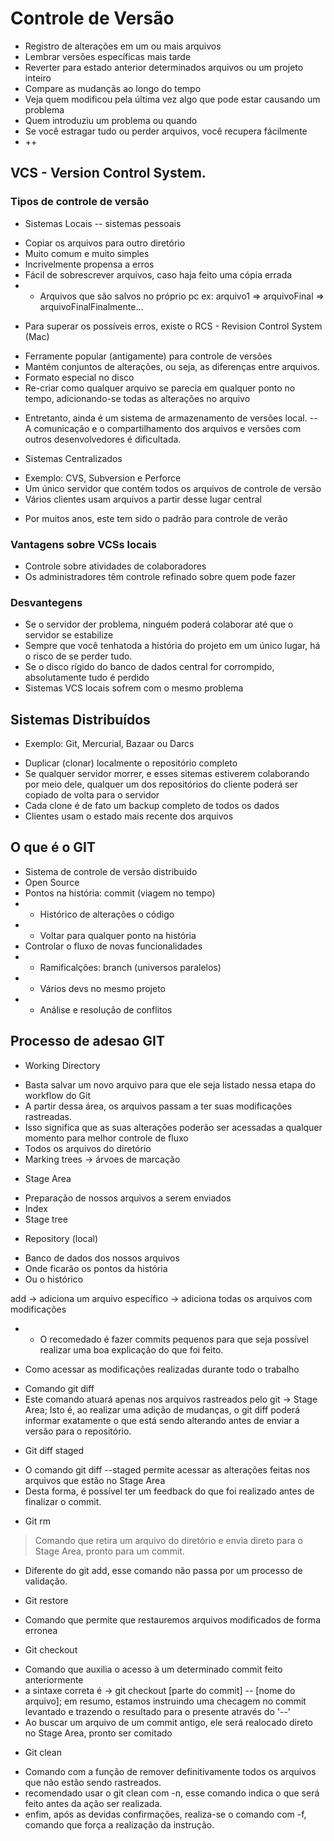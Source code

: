 # Controle de Versão
- Registro de alterações em um ou mais arquivos
- Lembrar versões específicas mais tarde
- Reverter para estado anterior determinados arquivos ou um projeto inteiro
- Compare as mudançãs ao longo do tempo
- Veja quem modificou pela última vez algo que pode estar causando um problema
- Quem introduziu um problema ou quando
- Se você estragar tudo ou perder arquivos, você recupera fácilmente
- ++

## VCS - Version Control System.

### Tipos de controle de versão
* Sistemas Locais -- sistemas pessoais 
- Copiar os arquivos para outro diretório
- Muito comum e muito simples
- Incrivelmente propensa a erros
- Fácil de sobrescrever arquivos, caso haja feito uma cópia errada
- - Arquivos que são salvos no próprio pc ex: arquivo1 => arquivoFinal => arquivoFinalFinalmente...

* Para superar os possíveis erros, existe o RCS - Revision Control System (Mac)
- Ferramente popular (antigamente) para controle de versões
- Mantém conjuntos de alterações, ou seja, as diferenças entre arquivos.
- Formato especial no disco
- Re-criar como qualquer arquivo se parecia em qualquer ponto no tempo, adicionando-se todas as alterações no arquivo

* Entretanto, ainda é um sistema de armazenamento de versões local.
-- A comunicação e o compartilhamento dos arquivos e versões com outros desenvolvedores é dificultada.

* Sistemas Centralizados
- Exemplo: CVS, Subversion e Perforce
- Um único servidor que contém todos os arquivos de controle de versão
- Vários clientes usam arquivos a partir desse lugar central

+ Por muitos anos, este tem sido o padrão para controle de verão

### Vantagens sobre VCSs locais 
- Controle sobre atividades de colaboradores
- Os administradores têm controle refinado sobre quem pode fazer 

### Desvantegens
- Se o servidor der problema, ninguém poderá colaborar até que o servidor se estabilize
- Sempre que você tenhatoda a história do projeto em um único lugar, há o risco de se perder tudo.
- Se o disco rígido do banco de dados central for corrompido, absolutamente tudo é perdido
- Sistemas VCS locais sofrem com o mesmo problema

## Sistemas Distribuídos
* Exemplo: Git, Mercurial, Bazaar ou Darcs
- Duplicar (clonar) localmente o repositório completo
- Se qualquer servidor morrer, e esses sitemas estiverem colaborando por meio dele, qualquer um dos repositórios do cliente poderá ser copiado de volta para o servidor
- Cada clone é de fato um backup completo de todos os dados
- Clientes usam o estado mais recente dos arquivos

## O que é o GIT
- Sistema de controle de versão distribuido 
- Open Source
- Pontos na história: commit (viagem no tempo)
- - Histórico de alterações o código
- - Voltar para qualquer ponto na história
- Controlar o fluxo de novas funcionalidades
- - Ramificalções: branch (universos paralelos)
- - Vários devs no mesmo projeto
- - Análise e resolução de conflitos

## Processo de adesao GIT 
* Working Directory
- Basta salvar um novo arquivo para que ele seja listado nessa etapa do workflow do Git
- A partir dessa área, os arquivos passam a ter suas modificações rastreadas.
- Isso significa que as suas alterações poderão ser acessadas a qualquer momento para melhor controle de fluxo
- Todos os arquivos do diretório
- Marking trees -> árvoes de marcação

* Stage Area 
- Preparação de nossos arquivos a serem enviados
- Index
- Stage tree

* Repository (local)
- Banco de dados dos nossos arquivos
- Onde ficarão os pontos da história
- Ou o histórico 

 add <file name> -> adiciona um arquivo específico
 -> adiciona todas os arquivos com modificações
- - O recomedado é fazer commits pequenos para que seja possível realizar uma boa explicação do que foi feito.

* Como acessar as modificações realizadas durante todo o trabalho
- Comando git diff
- Este comando atuará apenas nos arquivos rastreados pelo git -> Stage Area;
Isto é, ao realizar uma adição de mudanças, o git diff poderá informar exatamente o que está sendo alterando antes de enviar a versão para o repositório.

* Git diff staged
- O comando git diff --staged permite acessar as alterações feitas nos arquivos que estão no Stage Area
- Desta forma, é possível ter um feedback do que foi realizado antes de finalizar o commit.

* Git rm 
> Comando que retira um arquivo do diretório e envia direto para o Stage Area, pronto para um commit.
- Diferente do git add, esse comando não passa por um processo de validação.

* Git restore
- Comando que permite que restauremos arquivos modificados de forma erronea 

* Git checkout 
- Comando que auxilia o acesso à um determinado commit feito anteriormente
- a sintaxe correta é -> git checkout [parte do commit] -- [nome do arquivo];
em resumo, estamos instruindo uma checagem no commit levantado e trazendo o resultado para o presente através do '--'
- Ao buscar um arquivo de um commit antigo, ele será realocado direto no Stage Area, pronto ser comitado

* Git clean
- Comando com a função de remover definitivamente todos os arquivos que não estão sendo rastreados.
- recomendado usar o git clean com -n, esse comando indica o que será feito antes da ação ser realizada.
- enfim, após as devidas confirmações, realiza-se o comando com -f, comando que força a realização da instrução.
